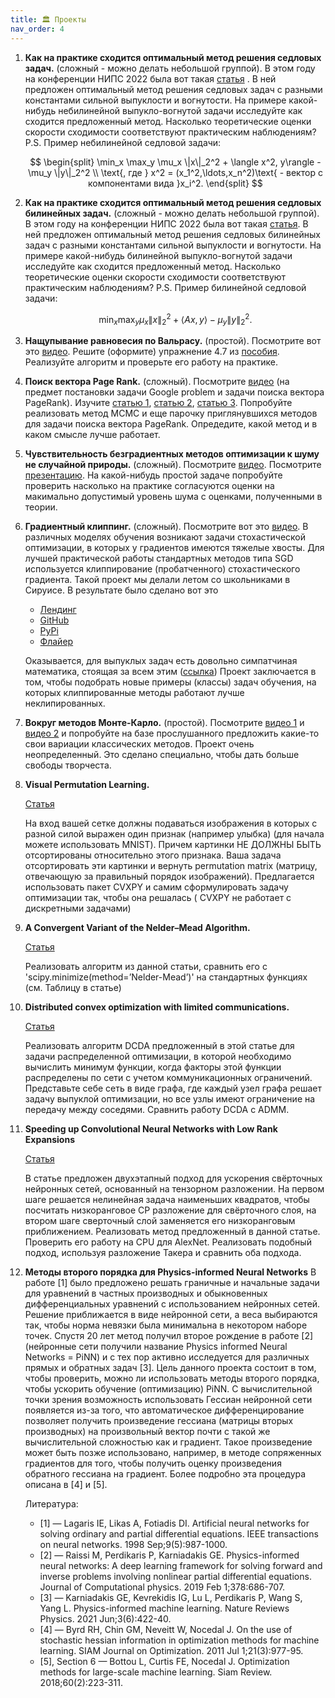 ```yaml
---
title: 🏛 Проекты
nav_order: 4
---
```


1. **Как на практике сходится оптимальный метод решения седловых задач.** (сложный - можно делать небольшой группой).
    В этом году на конференции НИПС 2022 была вот такая [статья](https://arxiv.org/pdf/2205.05653.pdf) .
    В ней предложен оптимальный метод решения седловых задач с разными константами сильной выпуклости и вогнутости. На примере какой-нибудь небилинейной выпукло-вогнутой задачи исследуйте как сходится предложенный метод. Насколько теоретические оценки скорости сходимости соответствуют практическим наблюдениям? P.S. Пример небилинейной седловой задачи: 
    
    $$
    \begin{split}
    \min_x \max_y \mu_x \|x\|_2^2 + \langle x^2, y\rangle  - \mu_y \|y\|_2^2 \\
    \text{, где } x^2 = (x_1^2,\ldots,x_n^2)\text{ - вектор с компонентами вида }x_i^2.
    \end{split}
    $$

1. **Как на практике сходится оптимальный метод решения седловых билинейных задач.** (сложный - можно делать небольшой группой).
    В этом году на конференции НИПС 2022 была вот такая [статья](https://arxiv.org/pdf/2112.15199.pdf).
    В ней предложен оптимальный метод решения седловых билинейных задач с разными константами сильной выпуклости и вогнутости. На примере какой-нибудь билинейной выпукло-вогнутой задачи исследуйте как сходится предложенный метод. Насколько теоретические оценки скорости сходимости соответствуют практическим наблюдениям? P.S. Пример билинейной седловой задачи:
    
    $$ 
    \min_x \max_y \mu_x \|x\|_2^2 + \langle Ax, y\rangle  - \mu_y \|y\|_2^2.
    $$

1. **Нащупывание равновесия по Вальрасу.** (простой).
    Посмотрите вот это [видео](https://www.youtube.com/watch?v=NL_GbPU-sUE&t=637s). Решите (оформите) упражнение 4.7 из [пособия](https://opt.mipt.ru/posobie.pdf). Реализуйте алгоритм и проверьте его работу на практике.

1. **Поиск вектора Page Rank.** (сложный).
    Посмотрите [видео](https://www.youtube.com/watch?v=h8MBpaTeAaQ&feature=youtu.be) (на предмет постановки задачи Google problem и задачи поиска вектора PageRank). Изучите [статью 1](https://arxiv.org/pdf/1701.02595.pdf), [статью 2](http://www.mathnet.ru/links/3c3018349e419ecea3783e7589fd3cee/zvmmf10164.pdf), [статью 3](https://arxiv.org/pdf/1508.07607.pdf). Попробуйте реализовать метод MCMC и еще парочку приглянувшихся методов для задачи поиска вектора PageRank. Опредедите, какой метод и в каком смысле лучше работает.

1. **Чувствительность безградиентных методов оптимизации к шуму не случайной природы.** (сложный). 
    Посмотрите [видео](https://www.youtube.com/watch?v=S9ej3vwyfFo&t=1822s). Посмотрите [презентацию](https://www.overleaf.com/read/psvqbzqbddvs). На какой-нибудь простой задаче попробуйте проверить насколько на практике согласуются оценки на макимально допустимый уровень шума с оценками, полученными в теории.

1. **Градиентный клиппинг.** (сложный). 
    Посмотрите вот это [видео](http://www.mathnet.ru/php/seminars.phtml?option_lang=rus&presentid=35797). В различных моделях обучения возникают задачи стохастической оптимизации, в которых у градиентов имеются тяжелые хвосты. Для лучшей практической работы стандартных методов типа  SGD используется клиппирование (пробатченного) стохастического градиента. Такой проект мы делали летом со школьниками в Сируисе. В результате было сделано вот это
    
    * [Лендинг](https://bigchallenges.ru/clipping) 
    * [GitHub](https://github.com/EugGolovanov/TorchClippedOptimizers) 
    * [PyPi](https://pypi.org/project/torch-clip/) 
    * [Флайер](https://www.overleaf.com/project/62d80dc6d1f5d958e839e580) 

    Оказывается, для выпуклых задач есть довольно симпатчиная математика, стоящая за всем этим ([ссылка](https://arxiv.org/pdf/2106.05958.pdf))
    Проект заключается в том, чтобы подобрать новые примеры (классы) задач обучения, на которых клиппированные методы работают лучше неклипированных.

1. **Вокруг методов Монте-Карло.** (простой).
    Посмотрите [видео 1](http://www.mathnet.ru/php/seminars.phtml?option_lang=rus&presentid=6060) и [видео 2](http://www.mathnet.ru/php/seminars.phtml?presentid=6774&option_lang=rus) и попробуйте на базе прослушанного предложить какие-то свои вариации классических методов. Проект очень неопределенный. Это сделано специально, чтобы дать больше свободы творчеста.

1. **Visual Permutation Learning.**

    [Статья](https://arxiv.org/pdf/1704.02729.pdf)

    На вход вашей сетке должны подаваться изображения в которых с разной силой выражен один признак (например улыбка) (для начала можете использовать MNIST). Причем картинки НЕ ДОЛЖНЫ БЫТЬ отсортированы относительно этого признака. Ваша задача отсортировать эти картинки и вернуть permutation matrix (матрицу, отвечающую за правильный порядок изображений). Предлагается использовать пакет CVXPY и самим сформулировать задачу оптимизации так, чтобы она решалась ( CVXPY не работает с дискретными задачами)

1. **A Convergent Variant of the Nelder–Mead Algorithm.**

    [Статья](https://link.springer.com/article/10.1023/A:1014849028575)

    Реализовать алгоритм из данной статьи, сравнить его с 'scipy.minimize(method=’Nelder-Mead’)' на стандартных функциях (см. Таблицу в статье)

1. **Distributed convex optimization with limited communications.**
    
    [Статья](https://arxiv.org/pdf/1810.12457.pdf)

    Реализовать алгоритм DCDA предложенный в этой статье для задачи распределенной оптимизации, в которой необходимо вычислить минимум функции, когда факторы этой функции распределены по сети с учетом коммуникационных ограничений. Представьте себе сеть в виде графа, где каждый узел графа решает задачу выпуклой оптимизации, но все узлы имеют ограничение на передачу между соседями. Сравнить работу DCDA с ADMM.

1. **Speeding up Convolutional Neural Networks with Low Rank Expansions**

    [Статья](https://arxiv.org/pdf/1412.6553.pdf)
  
    В статье предложен двухэтапный подход для ускорения свёрточных нейронных сетей, основанный на тензорном разложении. На первом шаге решается нелинейная задача наименьших квадратов, чтобы посчитать низкоранговое CP разложение для свёрточного слоя, на втором шаге cверточный слой заменяется его низкоранговым приближением. Реализовать метод предложенный в данной статье. Проверить его работу на CPU для AlexNet. Реализовать подобный подход, используя разложение Такера и сравнить оба подхода.

1. **Методы второго порядка для Physics-informed Neural Networks**
    В работе [1] было предложено решать граничные и начальные задачи для уравнений в частных производных и обыкновенных дифференциальных уравнений с использованием нейронных сетей. Решение приближается в виде нейронной сети, а веса выбираются так, чтобы норма невязки была минимальна в некотором наборе точек. Спустя 20 лет метод получил второе рождение в работе [2] (нейронные сети получили название Physics informed Neural Networks = PiNN) и с тех пор активно исследуется для различных прямых и обратных задач [3].
    Цель данного проекта состоит в том, чтобы проверить, можно ли использовать методы второго порядка, чтобы ускорить обучение (оптимизацию) PiNN. С вычислительной точки зрения возможность использовать Гессиан нейронной сети появляется из-за того, что автоматическое дифференцирование позволяет получить произведение гессиана (матрицы вторых производных) на произвольный вектор почти с такой же вычислительной сложностью как и градиент. Такое произведение может быть позже использовано, например, в методе сопряженных градиентов для того, чтобы получить оценку произведения обратного гессиана на градиент. Более подробно эта процедура описана в [4] и [5].

    Литература:
    * [1] — Lagaris IE, Likas A, Fotiadis DI. Artificial neural networks for solving ordinary and partial differential equations. IEEE transactions on neural networks. 1998 Sep;9(5):987-1000.
    * [2] — Raissi M, Perdikaris P, Karniadakis GE. Physics-informed neural networks: A deep learning framework for solving forward and inverse problems involving nonlinear partial differential equations. Journal of Computational physics. 2019 Feb 1;378:686-707.
    * [3] — Karniadakis GE, Kevrekidis IG, Lu L, Perdikaris P, Wang S, Yang L. Physics-informed machine learning. Nature Reviews Physics. 2021 Jun;3(6):422-40.
    * [4] — Byrd RH, Chin GM, Neveitt W, Nocedal J. On the use of stochastic hessian information in optimization methods for machine learning. SIAM Journal on Optimization. 2011 Jul 1;21(3):977-95.
    * [5], Section 6 — Bottou L, Curtis FE, Nocedal J. Optimization methods for large-scale machine learning. Siam Review. 2018;60(2):223-311.